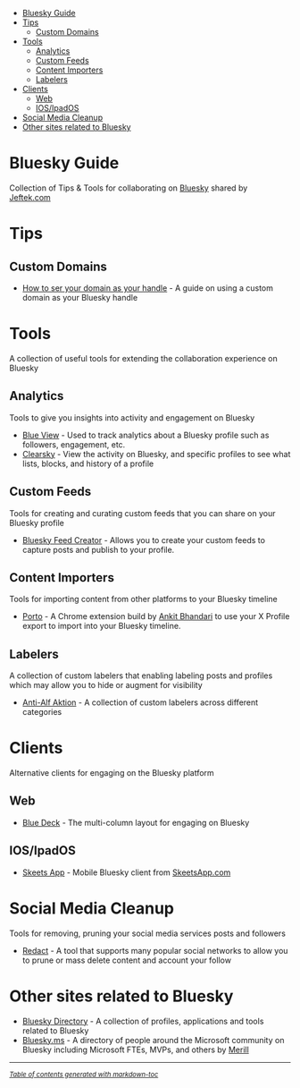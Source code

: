 - [Bluesky Guide](#bluesky-guide)
- [Tips](#tipss)
  * [Custom Domains](#custom-domains)
- [Tools](#tools)
  * [Analytics](#analytics)
  * [Custom Feeds](#custom-feeds)
  * [Content Importers](#content-importers)
  * [Labelers](#labelers)
- [Clients](#clients)
  * [Web](#web)
  * [IOS/IpadOS](#ios-ipados)
- [Social Media Cleanup](#social-media-cleanup)
- [Other sites related to Bluesky](#other-sites-related-to-bluesky)

# Bluesky Guide
Collection of Tips &amp; Tools for collaborating on [Bluesky](https://bsky.app) shared by [Jeftek.com](https://bsky.app/profile/jeftek.com)

# Tips
## Custom Domains
- [How to ser your domain as your handle](https://bsky.social/about/blog/4-28-2023-domain-handle-tutorial) - A guide on using a custom domain as your Bluesky handle

# Tools
A collection of useful tools for extending the collaboration experience on Bluesky

## Analytics
Tools to give you insights into activity and engagement on Bluesky

- [Blue View](https://blueview.app) - Used to track analytics about a Bluesky profile such as followers, engagement, etc.
- [Clearsky](https://clearsky.app) - View the activity on Bluesky, and specific profiles to see what lists, blocks, and history of a profile

## Custom Feeds
Tools for creating and curating custom feeds that you can share on your Bluesky profile
- [Bluesky Feed Creator](https://blueskyfeedcreator.com) - Allows you to create your custom feeds to capture posts and publish to your profile.

## Content Importers
Tools for importing content from other platforms to your Bluesky timeline

- [Porto](https://chromewebstore.google.com/detail/porto-port-your-tweets-to/ckilhjdflnaakopknngigiggfpnjaaop?authuser=2&hl=en) - A Chrome extension build by [Ankit Bhandari](https://bsky.app/profile/anku.bsky.social) to use your X Profile export to import into your Bluesky timeline.

## Labelers
A collection of custom labelers that enabling labeling posts and profiles which may allow you to hide or augment for visibility

- [Anti-Alf Aktion](https://bsky.app/profile/did:plc:e4elbtctnfqocyfcml6h2lf7) - A collection of custom labelers across different categories

# Clients
Alternative clients for engaging on the Bluesky platform

## Web
- [Blue Deck](https://deck.blue) - The multi-column layout for engaging on Bluesky

## IOS/IpadOS
- [Skeets App](https://www.skeetsapp.com) - Mobile Bluesky client from [SkeetsApp.com](https://bsky.app/profile/skeetsapp.com)

# Social Media Cleanup
Tools for removing, pruning your social media services posts and followers

- [Redact](https://redact.dev/) - A tool that supports many popular social networks to allow you to prune or mass delete content and account your follow

# Other sites related to Bluesky

- [Bluesky Directory](https://blueskydirectory.com) - A collection of profiles, applications and tools related to Bluesky
- [Bluesky.ms](https://bluesky.ms) - A directory of people around the Microsoft community on Bluesky including Microsoft FTEs, MVPs, and others by [Merill](https://bsky.app/profile/merill.net)

---------
<small><i><a href='http://ecotrust-canada.github.io/markdown-toc/'>Table of contents generated with markdown-toc</a></i></small>
